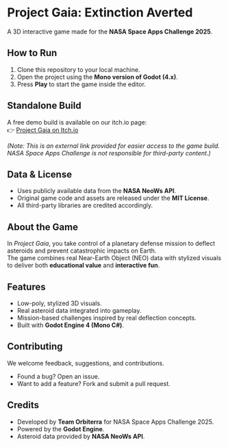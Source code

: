 # Project Gaia: Extinction Averted

A 3D interactive game made for the **NASA Space Apps Challenge 2025**.

## How to Run
1. Clone this repository to your local machine.  
2. Open the project using the **Mono version of Godot (4.x)**.  
3. Press **Play** to start the game inside the editor.  

## Standalone Build
A free demo build is available on our itch.io page:  
👉 [Project Gaia on Itch.io](https://team-orbiterra.itch.io/)  

*(Note: This is an external link provided for easier access to the game build. NASA Space Apps Challenge is not responsible for third-party content.)*

## Data & License
- Uses publicly available data from the **NASA NeoWs API**.  
- Original game code and assets are released under the **MIT License**.  
- All third-party libraries are credited accordingly.  
## About the Game
In *Project Gaia*, you take control of a planetary defense mission to deflect asteroids and prevent catastrophic impacts on Earth.  
The game combines real Near-Earth Object (NEO) data with stylized visuals to deliver both **educational value** and **interactive fun**.  

## Features
- Low-poly, stylized 3D visuals.  
- Real asteroid data integrated into gameplay.  
- Mission-based challenges inspired by real deflection concepts.  
- Built with **Godot Engine 4 (Mono C#)**.  

## Contributing
We welcome feedback, suggestions, and contributions.  
- Found a bug? Open an issue.  
- Want to add a feature? Fork and submit a pull request.  

## Credits
- Developed by **Team Orbiterra** for NASA Space Apps Challenge 2025.  
- Powered by the **Godot Engine**.  
- Asteroid data provided by **NASA NeoWs API**.  
